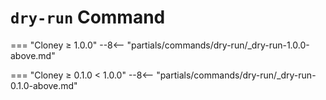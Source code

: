 # `dry-run` Command

=== "Cloney ≥ 1.0.0"
    --8<-- "partials/commands/dry-run/_dry-run-1.0.0-above.md"

=== "Cloney ≥ 0.1.0 < 1.0.0"
    --8<-- "partials/commands/dry-run/_dry-run-0.1.0-above.md"
